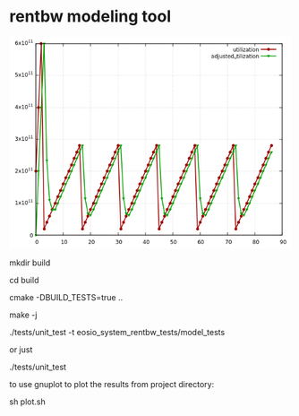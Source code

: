 # rentbw modeling tool

![](./utilization.png)

mkdir build

cd build

cmake -DBUILD_TESTS=true ..

make -j

./tests/unit_test -t eosio_system_rentbw_tests/model_tests

or just

./tests/unit_test

to use gnuplot to plot the results from project directory:

sh plot.sh
